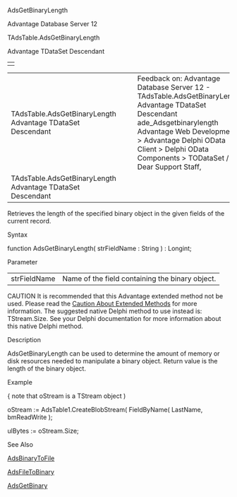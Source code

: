 AdsGetBinaryLength




Advantage Database Server 12  

TAdsTable.AdsGetBinaryLength

Advantage TDataSet Descendant

|  |
| --- |
|  |

|  |  |  |  |  |
| --- | --- | --- | --- | --- |
| TAdsTable.AdsGetBinaryLength  Advantage TDataSet Descendant |  |  | Feedback on: Advantage Database Server 12 - TAdsTable.AdsGetBinaryLength Advantage TDataSet Descendant ade\_Adsgetbinarylength Advantage Web Development > Advantage Delphi OData Client > Delphi OData Components > TODataSet / Dear Support Staff, |  |
| TAdsTable.AdsGetBinaryLength  Advantage TDataSet Descendant |  |  |  |  |

Retrieves the length of the specified binary object in the given fields of the current record.

Syntax

function AdsGetBinaryLength( strFieldName : String ) : Longint;

Parameter

|  |  |
| --- | --- |
| strFieldName | Name of the field containing the binary object. |

CAUTION It is recommended that this Advantage extended method not be used. Please read the [Caution About Extended Methods](ade_caution_about_extended_methods.htm) for more information. The suggested native Delphi method to use instead is: TStream.Size. See your Delphi documentation for more information about this native Delphi method.

Description

AdsGetBinaryLength can be used to determine the amount of memory or disk resources needed to manipulate a binary object. Return value is the length of the binary object.

Example

{ note that oStream is a TStream object )

oStream := AdsTable1.CreateBlobStream( FieldByName( LastName, bmReadWrite );

ulBytes := oStream.Size;

See Also

[AdsBinaryToFile](ade_adsbinarytofile.htm)

[AdsFileToBinary](ade_adsfiletobinary.htm)

[AdsGetBinary](ade_adsgetbinary.htm)
